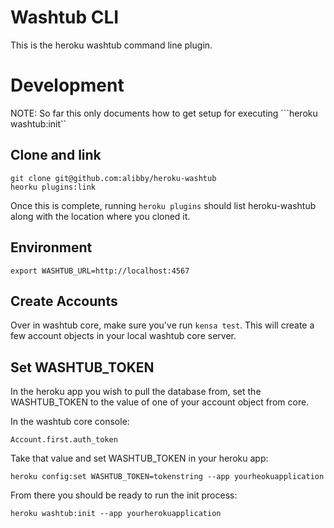 # Washtub CLI

This is the heroku washtub command line plugin.

# Development

NOTE: So far this only documents how to get setup for executing
```heroku washtub:init``

## Clone and link

```
git clone git@github.com:alibby/heroku-washtub
heorku plugins:link
```
Once this is complete, running ```heroku plugins``` should list heroku-washtub
along with the location where you cloned it.

## Environment

```
export WASHTUB_URL=http://localhost:4567
```

## Create Accounts

Over in washtub core, make sure you've run ```kensa test```.  This will
create a few account objects in your local washtub core server.

## Set WASHTUB_TOKEN

In the heroku app you wish to pull the database from, set the WASHTUB_TOKEN
to the value of one of your account object from core.

In the washtub core console:

```
Account.first.auth_token
```

Take that value and set WASHTUB_TOKEN in your heroku app:

```
heroku config:set WASHTUB_TOKEN=tokenstring --app yourheokuapplication
```

From there you should be ready to run the init process:

```
heroku washtub:init --app yourherokuapplication
```




